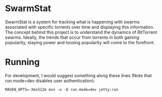 SwarmStat
==========

SwarmStat is a system for tracking what is happening with swarms associated
with specific torrents over time and displaying this information. The concept
behind this project is to understand the dynamics of BitTorrent
swarms. Ideally, the trends that occur from torrents in both gaining
popularity, staying power and loosing popularity will come to the forefront.

Running
=======

For development, I would suggest something along these lines (Note that
run.mode=dev disables user authentication):

    MAVEN_OPTS=-Xmx512m mvn -o -D run.mode=dev jetty:run

